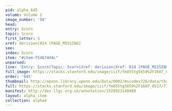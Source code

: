 ```yaml
---
pid: alpha_645
volume: Volume 2
image_number: '50'
head: 
entry: Scorn
topic: Scorn
first_letter: S
xref: derision|814 [PAGE_MISSING]
see: 
index: Scorn
item: "#item-f54674d4c"
unparsed: 
line: 'Entry: Scorn|Topic: Scorn|Xref: derision|Xref: 814 [PAGE_MISSING]|Index: Scorn|#item-f54674d4c'
full_image: https://stacks.stanford.edu/image/iiif/fm855tg5659%2F1607_0517/full/full/0/default.jpg
order: '645'
thumbnail: http://openn.library.upenn.edu/Data/0002/mscodex726/data/thumb/1607_0517_thumb.jpg
full: https://stacks.stanford.edu/image/iiif/fm855tg5659%2F1607_0517/772,2683,2929,496/full/0/default.jpg
manifest: http://dev.llgc.org.uk/annotation/1528923140489
layout: alpha_item
collection: alpha4
---
```

